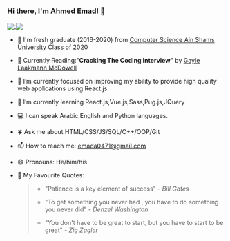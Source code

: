 ### Hi there, I'm Ahmed Emad! 👋



<a href="https://github-readme-stats.vercel.app/api?username=AEM2025&show_icons=true&theme=radical">
<img align="center" src="https://github-readme-stats.vercel.app/api?username=AEM2025&show_icons=true&theme=radical"/> 
</a>
<a href="https://github-readme-stats.vercel.app/api/top-langs/?username=AEM2025&exclude_repo=github-readme-stats,anuraghazra.github.io&layout=compact">
 <img align="center" src="https://github-readme-stats.vercel.app/api/top-langs/?username=AEM2025&exclude_repo=github-readme-stats,anuraghazra.github.io&layout=compact"/>
</a>

<br>

- 🧑 I'm fresh graduate (2016-2020) from <a href="https://www.asu.edu.eg/">Computer Science Ain Shams University</a> Class of 2020
- 📖 Currently Reading:"<b>Cracking The Coding Interview</b>" by <a href="https://www.quora.com/profile/Gayle-Laakmann-McDowell">Gayle Laakmann McDowell</a>
- 🔭 I’m currently focused on improving my ability to provide high quality web applications using React.js
- 🌱 I’m currently learning React.js,Vue.js,Sass,Pug.js,JQuery
- 💻 I can speak Arabic,English and Python languages.
- 🍀 Ask me about HTML/CSS/JS/SQL/C++/OOP/Git
- 📫 How to reach me: emada0471@gmail.com
- 😄 Pronouns: He/him/his
- 💬 My Favourite Quotes:
 
  <blockquote>
   <ul>
   <li> <p>"Patience is a key element of success" - <i>Bill Gates</i></p></li>
  
    <li><p>"To get something you never had , you have to do something you never did" - <i>Denzel Washington</i></p></li>
  
    <li><p>"You don't have to be great to start, but you have to start to be great" - <i>Zig Zagler</i></p></li>
  
   </ul>
  </blockquote>
  

